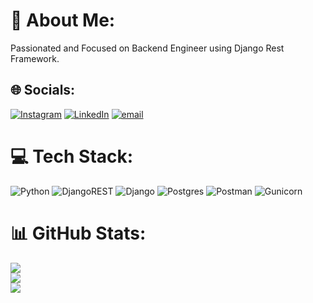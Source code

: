 # 💫 About Me:
Passionated and Focused on Backend Engineer using Django Rest Framework.


## 🌐 Socials:
[![Instagram](https://img.shields.io/badge/Instagram-%23E4405F.svg?logo=Instagram&logoColor=white)](https://instagram.com/naufalawp_) [![LinkedIn](https://img.shields.io/badge/LinkedIn-%230077B5.svg?logo=linkedin&logoColor=white)](https://linkedin.com/in/naufalariewp) [![email](https://img.shields.io/badge/Email-D14836?logo=gmail&logoColor=white)](mailto:naufalariewp@outlook.com) 

# 💻 Tech Stack:
![Python](https://img.shields.io/badge/python-3670A0?style=for-the-badge&logo=python&logoColor=ffdd54) ![DjangoREST](https://img.shields.io/badge/DJANGO-REST-ff1709?style=for-the-badge&logo=django&logoColor=white&color=ff1709&labelColor=gray) ![Django](https://img.shields.io/badge/django-%23092E20.svg?style=for-the-badge&logo=django&logoColor=white) ![Postgres](https://img.shields.io/badge/postgres-%23316192.svg?style=for-the-badge&logo=postgresql&logoColor=white) ![Postman](https://img.shields.io/badge/Postman-FF6C37?style=for-the-badge&logo=postman&logoColor=white) ![Gunicorn](https://img.shields.io/badge/gunicorn-%298729.svg?style=for-the-badge&logo=gunicorn&logoColor=white)
# 📊 GitHub Stats:
![](https://github-readme-stats.vercel.app/api?username=noopalert&theme=onedark&hide_border=false&include_all_commits=false&count_private=false)<br/>
![](https://nirzak-streak-stats.vercel.app/?user=noopalert&theme=onedark&hide_border=false)<br/>
![](https://github-readme-stats.vercel.app/api/top-langs/?username=noopalert&theme=onedark&hide_border=false&include_all_commits=false&count_private=false&layout=compact)

<!-- Proudly created with GPRM ( https://gprm.itsvg.in ) -->
